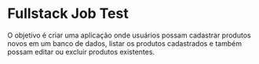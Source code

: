 # Fullstack Job Test 

O objetivo é criar uma aplicação onde usuários possam cadastrar produtos novos em um banco de dados, listar os produtos cadastrados e também possam editar ou excluir produtos existentes.

